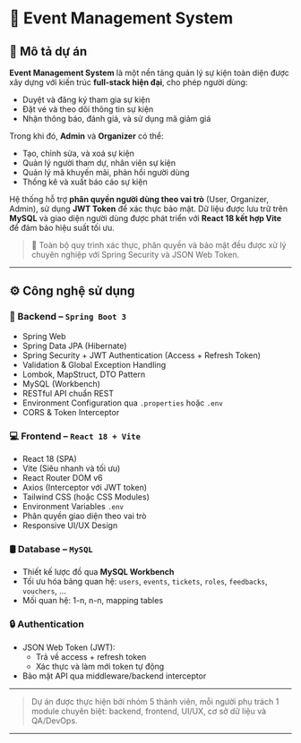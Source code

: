 # 🎯 Event Management System

## 📝 Mô tả dự án

**Event Management System** là một nền tảng quản lý sự kiện toàn diện được xây dựng với kiến trúc **full-stack hiện đại**, cho phép người dùng:

- Duyệt và đăng ký tham gia sự kiện
- Đặt vé và theo dõi thông tin sự kiện
- Nhận thông báo, đánh giá, và sử dụng mã giảm giá

Trong khi đó, **Admin** và **Organizer** có thể:

- Tạo, chỉnh sửa, và xoá sự kiện
- Quản lý người tham dự, nhân viên sự kiện
- Quản lý mã khuyến mãi, phản hồi người dùng
- Thống kê và xuất báo cáo sự kiện

Hệ thống hỗ trợ **phân quyền người dùng theo vai trò** (User, Organizer, Admin), sử dụng **JWT Token** để xác thực bảo mật. Dữ liệu được lưu trữ trên **MySQL** và giao diện người dùng được phát triển với **React 18 kết hợp Vite** để đảm bảo hiệu suất tối ưu.

> 🔐 Toàn bộ quy trình xác thực, phân quyền và bảo mật đều được xử lý chuyên nghiệp với Spring Security và JSON Web Token.

---

## ⚙️ Công nghệ sử dụng

### 🧠 Backend – `Spring Boot 3`

- Spring Web
- Spring Data JPA (Hibernate)
- Spring Security + JWT Authentication (Access + Refresh Token)
- Validation & Global Exception Handling
- Lombok, MapStruct, DTO Pattern
- MySQL (Workbench)
- RESTful API chuẩn REST
- Environment Configuration qua `.properties` hoặc `.env`
- CORS & Token Interceptor

### 💻 Frontend – `React 18 + Vite`

- React 18 (SPA)
- Vite (Siêu nhanh và tối ưu)
- React Router DOM v6
- Axios (Interceptor với JWT token)
- Tailwind CSS (hoặc CSS Modules)
- Environment Variables `.env`
- Phân quyền giao diện theo vai trò
- Responsive UI/UX Design

### 🛢️ Database – `MySQL`

- Thiết kế lược đồ qua **MySQL Workbench**
- Tối ưu hóa bảng quan hệ: `users`, `events`, `tickets`, `roles`, `feedbacks`, `vouchers`, ...
- Mối quan hệ: 1-n, n-n, mapping tables

### 🔒 Authentication

- JSON Web Token (JWT):
  - Trả về access + refresh token
  - Xác thực và làm mới token tự động
- Bảo mật API qua middleware/backend interceptor

---

> Dự án được thực hiện bởi nhóm 5 thành viên, mỗi người phụ trách 1 module chuyên biệt: backend, frontend, UI/UX, cơ sở dữ liệu và QA/DevOps.

---

